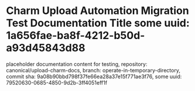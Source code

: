 # Charm Upload Automation Migration Test Documentation Title some uuid: 1a656fae-ba8f-4212-b50d-a93d45843d88
 placeholder documentation content for testing,  repository: canonical/upload-charm-docs,  branch: operate-in-temporary-directory,  commit sha: 9a08b90bbd798f37fe66ea28a37e15f771ae3f76,  some uuid: 79520630-0685-4850-9d2b-3ff4051eff1f